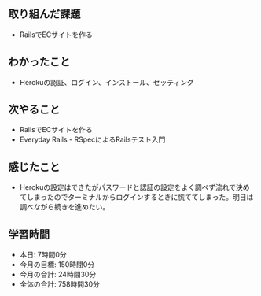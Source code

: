 ## 取り組んだ課題
- RailsでECサイトを作る
## わかったこと
- Herokuの認証、ログイン、インストール、セッティング
## 次やること
- RailsでECサイトを作る
- Everyday Rails - RSpecによるRailsテスト入門
## 感じたこと
- Herokuの設定はできたがパスワードと認証の設定をよく調べず流れで決めてしまったのでターミナルからログインするときに慌ててしまった。明日は調べながら続きを進めたい。
## 学習時間
- 本日: 7時間0分
- 今月の目標: 150時間0分
- 今月の合計: 24時間30分
- 全体の合計: 758時間30分
